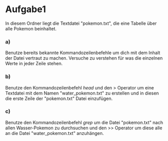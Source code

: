 # Aufgabe1

In diesem Ordner liegt die Textdatei "pokemon.txt", die eine Tabelle über alle Pokemon beinhaltet.

### a)
Benutze bereits bekannte Kommandozeilenbefehle um dich mit dem Inhalt der Datei vertraut zu machen.
Versuche zu verstehen für was die einzelnen Werte in jeder Zeile stehen.

### b)
Benutze den Kommandozeilenbefehl *head* und den \> Operator um eine Textdatei mit dem Namen "water_pokemon.txt" zu erstellen und in diesen die erste Zeile der "pokemon.txt" Datei einzufügen.

### c)
Benutze den Kommandozeilenbefehl *grep* um die Datei "pokemon.txt" nach allen Wasser-Pokemon zu durchsuchen und den \>\> Operator um diese alle an die Datei "water_pokemon.txt" anzuhängen.
